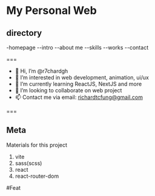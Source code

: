 #   My Personal Web

##  directory
-homepage
--intro
--about me
--skills
--works
--contact

===
- 👋 Hi, I’m @r7chardgh
- 👀 I’m interested in web development, animation, ui/ux
- 🌱 I’m currently learning ReactJS, NextJS and more
- 💞️ I’m looking to collaborate on web project
- 📫 Contact me via email: richardtcfung@gmail.com

===
##   Meta
Materials for this project
1. vite
2. sass(scss)
3. react
4. react-router-dom

#Feat
